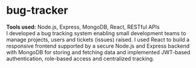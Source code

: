 # bug-tracker
<b>Tools used:</b> Node.js, Express, MongoDB, React, RESTful APIs
<br>I developed a bug tracking system enabling small development teams to manage projects, users and tickets (issues) raised.
I used React to build a responsive frontend supported by a secure Node.js and Express backend with
MongoDB for storing and fetching data and implemented JWT-based authentication, role-based access and centralized tracking. 

